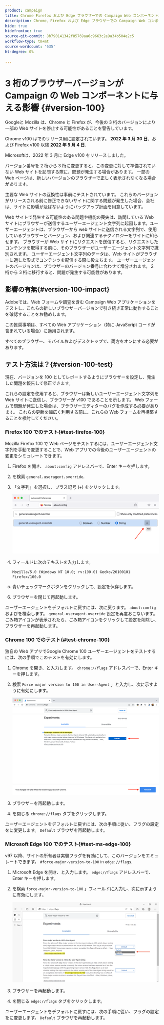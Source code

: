 ```yaml
---
product: campaign
title: Chrome Firefox および Edge ブラウザーでの Campaign Web コンポーネントおよびバージョン 100
description: Chrome、Firefox および Edge ブラウザーでの Campaign Web コンポーネントおよびバージョン 100
hide: true
hidefromtoc: true
source-git-commit: 8b790141342f85769aa6c9663c2e9a34b504e2c5
workflow-type: tm+mt
source-wordcount: '635'
ht-degree: 0%

---
```


# 3 桁のブラウザーバージョンが Campaign の Web コンポーネントに与える影響 {#version-100}

Googleと Mozilla は、Chrome と Firefox が、今後の 3 桁のバージョンにより一部の Web サイトを停止する可能性があることを警告しています。

Chrome v100 はでのリリース用に設定されています。 **2022 年 3 月 30 日**、および Firefox v100 以降 **2022 年 5 月 4 日**.

Microsoftは、2022 年 3 月に Edge v100 をリリースしました。

バージョン番号を 2 桁から 3 桁に変更すると、この変更に対して準備されていない Web サイトを訪問する際に、問題が発生する場合があります。 一部の Web ページは、新しいバージョンのブラウザーで正しく表示されなくなる場合があります。

主要な Web サイトの互換性は事前にテストされています。 これらのバージョンがリリースされる前に修正できないサイトに関する問題が発生した場合、会社は、サイトに影響が及ばないようにバックアップ計画を用意しています。

Web サイトで発生する可能性のある問題や機能の喪失は、訪問している Web サイトにブラウザーが送信するユーザーエージェント文字列に起因します。ユーザーエージェントは、ブラウザーから web サイトに送信される文字列で、使用しているブラウザーとバージョン、および関連するテクノロジーをサイトに知らせます。 ブラウザーが Web サイトにリクエストを送信すると、リクエストしたコンテンツを取得する前に、そのブラウザーがユーザーエージェント文字列で識別されます。 ユーザーエージェント文字列のデータは、Web サイトがブラウザーに適した形式でコンテンツを配信する際に役立ちます。 ユーザーエージェントのバージョンは、ブラウザーのバージョン番号に合わせて増分されます。 2 桁から 3 桁に移行すると、問題が発生する可能性があります。

## 影響の有無{#version-100-impact}

Adobeでは、Web フォームや調査を含む Campaign Web アプリケーションをテストし、これらの新しいブラウザーバージョンで引き続き正常に動作することを確認することをお勧めします。

この推奨事項は、すべての Web アプリケーション（特に JavaScript コードが含まれている場合）に適用されます。

すべてのブラウザー、モバイルおよびデスクトップで、両方をオンにする必要があります。

## テスト方法は？{#version-100-test}

現在、バージョンを 100 としてレポートするようにブラウザーを設定し、発生した問題を報告して修正できます。

これらの設定を使用すると、ブラウザーは新しいユーザーエージェント文字列を Web サイトに送信し、ブラウザーが v100 であることを示します。 Web フォームで問題が発生した場合は、ブラウザーエディターのバグを作成する必要があります。 これらの更新を幅広く利用する前に、これらの Web フォームを再構築することを検討してください。

### Firefox 100 でのテスト{#test-firefox-100}

Mozilla Firefox 100 で Web ページをテストするには、ユーザーエージェント文字列を手動で変更することで、Web アプリでの今後のユーザーエージェントの変更をシミュレートできます。

1. Firefox を開き、 `about:config` アドレスバーで、Enter キーを押します。
1. を検索 `general.useragent.override`.
1. 「文字列」を選択し、プラス記号 (+) をクリックします。

   ![](assets/force-user-agent-firefox.png)

1. フィールドに次のテキストを入力します。

   ```
   Mozilla/5.0 (Windows NT 10.0; rv:100.0) Gecko/20100101 Firefox/100.0
   ```

1. 青いチェックマークボタンをクリックして、設定を保存します。
1. ブラウザーを閉じて再起動します。

ユーザーエージェントをデフォルトに戻すには、次に戻ります。 `about:config` およびを検索します。 `general.useragent.override` 設定を再度おこないます。  ごみ箱アイコンが表示されたら、ごみ箱アイコンをクリックして設定を削除し、ブラウザーを再起動します。

### Chrome 100 でのテスト{#test-chrome-100}

独自の Web アプリでGoogle Chrome 100 ユーザーエージェントをテストするには、次の手順でこのテストを有効にします。

1. Chrome を開き、と入力します。 `chrome://flags` アドレスバーで、Enter キーを押します。
1. 検索 `Force major version to 100 in User-Agent` 」と入力し、次に示すように有効にします。

   ![](assets/force-user-agent-chrome.png)

1. ブラウザーを再起動します。
1. を閉じる `chrome://flags` タブをクリックします。

ユーザーエージェントをデフォルトに戻すには、次の手順に従い、フラグの設定をに変更します。 `Default` ブラウザを再起動します。


### Microsoft Edge 100 でのテスト{#test-ms-edge-100}

v97 以降、サイトの所有者は実験フラグを有効にして、このバージョンをエミュレートできます。  `#force-major-version-to-100` in `edge://flags`.

1. Microsoft Edge を開き、と入力します。 `edge://flags` アドレスバーで、Enter キーを押します。
1. を検索 `force-major-version-to-100` 」フィールドに入力し、次に示すように有効にします。

   ![](assets/force-user-agent-edge.png)

1. ブラウザーを再起動します。
1. を閉じる `edge://flags` タブをクリックします。

ユーザーエージェントをデフォルトに戻すには、次の手順に従い、フラグの設定をに変更します。 `Default` ブラウザを再起動します。
